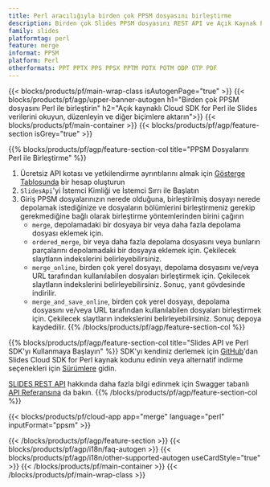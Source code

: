 ```yaml
---
title: Perl aracılığıyla birden çok PPSM dosyasını birleştirme
description: Birden çok Slides PPSM dosyasını REST API ve Açık Kaynak Perl SDK ile birleştirin
family: slides
platformtag: perl
feature: merge
informat: PPSM
platform: Perl
otherformats: PPT PPTX PPS PPSX PPTM POTX POTM ODP OTP PDF
---
```


{{< blocks/products/pf/main-wrap-class isAutogenPage="true" >}}
{{< blocks/products/pf/agp/upper-banner-autogen h1="Birden çok PPSM dosyasını Perl ile birleştirin" h2="Açık kaynaklı Cloud SDK for Perl ile Slides verilerini okuyun, düzenleyin ve diğer biçimlere aktarın">}}
{{< blocks/products/pf/main-container >}}
{{< blocks/products/pf/agp/feature-section isGrey="true" >}}

{{% blocks/products/pf/agp/feature-section-col title="PPSM Dosyalarını Perl ile Birleştirme" %}}
1. Ücretsiz API kotası ve yetkilendirme ayrıntılarını almak için <a href="https://dashboard.aspose.cloud/">Gösterge Tablosunda</a> bir hesap oluşturun
1. ```SlidesApi```'yi İstemci Kimliği ve İstemci Sırrı ile Başlatın
1. Giriş PPSM dosyalarınızın nerede olduğuna, birleştirilmiş dosyayı nerede depolamak istediğinize ve dosyaların bölümlerini birleştirmeniz gerekip gerekmediğine bağlı olarak birleştirme yöntemlerinden birini çağırın
    - ```merge```, depolamadaki bir dosyaya bir veya daha fazla depolama dosyası eklemek için.
    - ```ordered_merge```, bir veya daha fazla depolama dosyasını veya bunların parçalarını depolamadaki bir dosyaya eklemek için. Çekilecek slaytların indekslerini belirleyebilirsiniz.
    - ```merge_online```, birden çok yerel dosyayı, depolama dosyasını ve/veya URL tarafından kullanılabilen dosyaları birleştirmek için. Çekilecek slaytların indekslerini belirleyebilirsiniz. Sonuç, yanıt gövdesinde indirilir.
    - ```merge_and_save_online```, birden çok yerel dosyayı, depolama dosyasını ve/veya URL tarafından kullanılabilen dosyaları birleştirmek için. Çekilecek slaytların indekslerini belirleyebilirsiniz. Sonuç depoya kaydedilir.
{{% /blocks/products/pf/agp/feature-section-col %}}

{{% blocks/products/pf/agp/feature-section-col title="Slides API ve Perl SDK'yı Kullanmaya Başlayın" %}}
SDK'yı kendiniz derlemek için [GitHub](https://github.com/aspose-slides-cloud/aspose-slides-cloud-perl)'dan Slides Cloud SDK for Perl kaynak kodunu edinin veya alternatif indirme seçenekleri için [Sürümlere](https://releases.aspose.cloud/) gidin.

[SLIDES REST API](https://products.aspose.cloud/slides/curl/) hakkında daha fazla bilgi edinmek için Swagger tabanlı [API Referansına](https://apireference.aspose.cloud/slides/) da bakın.
{{% /blocks/products/pf/agp/feature-section-col %}}

{{< blocks/products/pf/cloud-app app="merge" language="perl" inputFormat="ppsm" >}}

{{< /blocks/products/pf/agp/feature-section >}}
{{< blocks/products/pf/agp/i18n/faq-autogen >}}
{{< blocks/products/pf/agp/i18n/other-supported-autogen useCardStyle="true" >}}
{{< /blocks/products/pf/main-container >}}
{{< /blocks/products/pf/main-wrap-class >}}